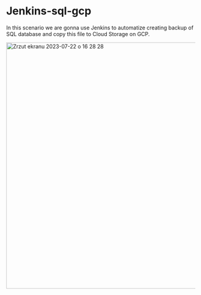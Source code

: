 # Jenkins-sql-gcp


In this scenario we are gonna use Jenkins to automatize creating backup of SQL database and copy this file to Cloud Storage on GCP.

<img width="657" alt="Zrzut ekranu 2023-07-22 o 16 28 28" src="https://github.com/eda6767/Jenkins-sql-gcp/assets/102791467/2afbd02d-1010-4330-8976-774b8da3d10c">
